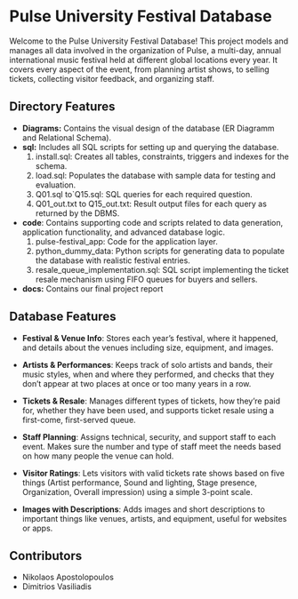 # Pulse University Festival Database

Welcome to the Pulse University Festival Database! This project models and manages all data involved in the organization of Pulse, a multi-day, annual international music festival held at different global locations every year. It covers every aspect of the event, from planning artist shows, to selling tickets, collecting visitor feedback, and organizing staff.

## Directory Features

-  **Diagrams:** Contains the visual design of the database (ER Diagramm and Relational Schema).
- **sql:** Includes all SQL scripts for setting up and querying the database.  
  1. install.sql: Creates all tables, constraints, triggers and indexes for the schema.  
  2. load.sql: Populates the database with sample data for testing and evaluation.  
  3. Q01.sql to`Q15.sql: SQL queries for each required question.  
  4. Q01_out.txt to Q15_out.txt: Result output files for each query as returned by the DBMS.
- **code**: Contains supporting code and scripts related to data generation, application functionality, and advanced database logic.
  1. pulse-festival_app: Code for the application layer.  
  2. python_dummy_data: Python scripts for generating data to populate the database with realistic festival entries.  
  3. resale_queue_implementation.sql: SQL script implementing the ticket resale mechanism using FIFO queues for buyers and sellers.
 - **docs:** Contains our final project report

## Database Features

- **Festival & Venue Info**: Stores each year’s festival, where it happened, and details about the venues including size, equipment, and images.

- **Artists & Performances**: Keeps track of solo artists and bands, their music styles, when and where they performed, and checks that they don’t appear at two places at once or too many years in a row.

- **Tickets & Resale**: Manages different types of tickets, how they’re paid for, whether they have been used, and supports ticket resale using a first-come, first-served queue.

- **Staff Planning**: Assigns technical, security, and support staff to each event. Makes sure the number and type of staff meet the needs based on how many people the venue can hold.

- **Visitor Ratings**: Lets visitors with valid tickets rate shows based on five things (Artist performance, Sound and lighting, Stage presence, Organization, Overall impression) using a simple 3-point scale.

- **Images with Descriptions**: Adds images and short descriptions to important things like venues, artists, and equipment, useful for websites or apps.

## Contributors

- Nikolaos Apostolopoulos
- Dimitrios Vasiliadis




